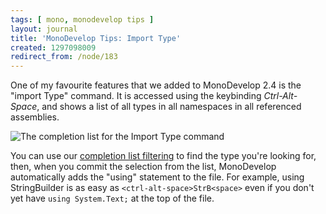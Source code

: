 ```yaml
---
tags: [ mono, monodevelop tips ]
layout: journal
title: 'MonoDevelop Tips: Import Type'
created: 1297098009
redirect_from: /node/183
---
```

One of my favourite features that we added to MonoDevelop 2.4 is the "import
Type" command. It is accessed using the keybinding _Ctrl-Alt-Space_, and shows a
list of all types in all namespaces in all referenced assemblies.<!--break-->

![The completion list for the Import Type
command](/files/images/md-tips/import-type.png)

You can use our [completion list
filtering](/journal/2011/02/07/completion_list_filtering) to find the type
you're looking for, then, when you commit the selection from the list,
MonoDevelop automatically adds the "using" statement to the file. For example,
using StringBuilder is as easy as `<ctrl-alt-space>StrB<space>` even if you
don't yet have `using System.Text;` at the top of the file.
